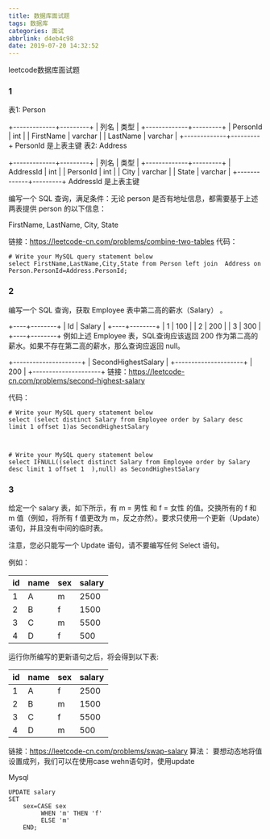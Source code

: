 ```yaml
---
title: 数据库面试题
tags: 数据库
categories: 面试
abbrlink: d4eb4c98
date: 2019-07-20 14:32:52
---
```

leetcode数据库面试题
<!--more-->
### 1
表1: Person

+-------------+---------+
| 列名         | 类型     |
+-------------+---------+
| PersonId    | int     |
| FirstName   | varchar |
| LastName    | varchar |
+-------------+---------+
PersonId 是上表主键
表2: Address

+-------------+---------+
| 列名         | 类型    |
+-------------+---------+
| AddressId   | int     |
| PersonId    | int     |
| City        | varchar |
| State       | varchar |
+-------------+---------+
AddressId 是上表主键
 

编写一个 SQL 查询，满足条件：无论 person 是否有地址信息，都需要基于上述两表提供 person 的以下信息：

FirstName, LastName, City, State

链接：https://leetcode-cn.com/problems/combine-two-tables
代码：
```
# Write your MySQL query statement below
select FirstName,LastName,City,State from Person left join  Address on Person.PersonId=Address.PersonId;
```

### 2
编写一个 SQL 查询，获取 Employee 表中第二高的薪水（Salary） 。

+----+--------+
| Id | Salary |
+----+--------+
| 1  | 100    |
| 2  | 200    |
| 3  | 300    |
+----+--------+
例如上述 Employee 表，SQL查询应该返回 200 作为第二高的薪水。如果不存在第二高的薪水，那么查询应返回 null。

+---------------------+
| SecondHighestSalary |
+---------------------+
| 200                 |
+---------------------+
链接：https://leetcode-cn.com/problems/second-highest-salary



代码：
```
# Write your MySQL query statement below
select (select distinct Salary from Employee order by Salary desc limit 1 offset 1)as SecondHighestSalary



# Write your MySQL query statement below
select IFNULL((select distinct Salary from Employee order by Salary desc limit 1 offset 1  ),null) as SecondHighestSalary
```
### 3
给定一个 salary 表，如下所示，有 m = 男性 和 f = 女性 的值。交换所有的 f 和 m 值（例如，将所有 f 值更改为 m，反之亦然）。要求只使用一个更新（Update）语句，并且没有中间的临时表。

注意，您必只能写一个 Update 语句，请不要编写任何 Select 语句。

例如：

| id | name | sex | salary |
|----|------|-----|--------|
| 1  | A    | m   | 2500   |
| 2  | B    | f   | 1500   |
| 3  | C    | m   | 5500   |
| 4  | D    | f   | 500    |
运行你所编写的更新语句之后，将会得到以下表:

| id | name | sex | salary |
|----|------|-----|--------|
| 1  | A    | f   | 2500   |
| 2  | B    | m   | 1500   |
| 3  | C    | f   | 5500   |
| 4  | D    | m   | 500    |

链接：https://leetcode-cn.com/problems/swap-salary
算法：
 要想动态地将值设置成列，我们可以在使用case wehn语句时，使用update

Mysql
```
UPDATE salary
SET
    sex=CASE sex
         WHEN 'm' THEN 'f'
         ELSE 'm'
    END; 


```